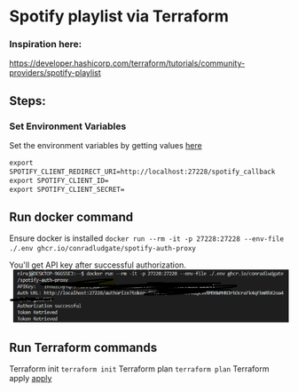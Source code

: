 # Spotify playlist via Terraform

### Inspiration here:
https://developer.hashicorp.com/terraform/tutorials/community-providers/spotify-playlist


## Steps: 

### Set Environment Variables
Set the environment variables by getting values [here](https://developer.spotify.com/dashboard)

```
export SPOTIFY_CLIENT_REDIRECT_URI=http://localhost:27228/spotify_callback
export SPOTIFY_CLIENT_ID=
export SPOTIFY_CLIENT_SECRET=
```

## Run docker command
Ensure docker is installed
`docker run --rm -it -p 27228:27228 --env-file ./.env ghcr.io/conradludgate/spotify-auth-proxy`

You'll get API key after successful authorization.
![API key](assets/api-key.png)


## Run Terraform commands
 Terraform init `terraform init`
 Terraform plan `terraform plan`
 Terraform apply 
  [apply](assets/terraform-apply.png)
